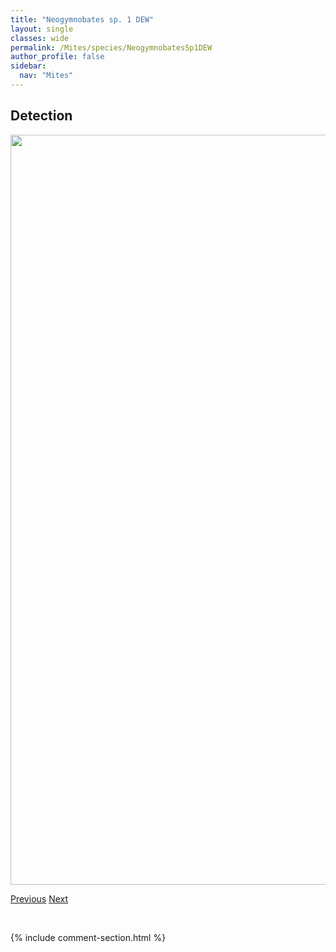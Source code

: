 ```yaml
---
title: "Neogymnobates sp. 1 DEW"
layout: single
classes: wide
permalink: /Mites/species/NeogymnobatesSp1DEW
author_profile: false
sidebar:
  nav: "Mites"
---
```


<h2>Detection</h2>

<a href="https://drive.google.com/uc?export=view&id=1f3d2HeeqsdoeqSzv9PySWv_FrXq5FSvU">
<img src="https://drive.google.com/uc?export=view&id=1f3d2HeeqsdoeqSzv9PySWv_FrXq5FSvU" height = "1200" width = "800">
</a>


<a href="/DevelopmentWebsite/Mites/species/NeogymnobatesLuteus" class="pagination--pager" title="Neogymnobates luteus">Previous</a> <a href="/DevelopmentWebsite/Mites/species/NeonothrusHumicola" class="pagination--pager" title="Neonothrus humicola">Next</a>

<p>&nbsp;</p>

{% include comment-section.html %}
